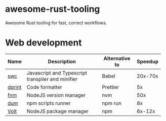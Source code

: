 # awesome-rust-tooling
Awesome Rust tooling for fast, correct workflows.

# Web development
| Name | Description | Alternative to | Speedup |
| ---- | ----------- | -------------- | ------- |
| [swc](https://swc.rs/) | Javascript and Typescript transpiler and minifier | Babel | 20x-70x |
| [dprint](https://github.com/dprint/dprint) | Code formatter | Prettier | 5x |
| [fnm](https://github.com/Schniz/fnm) | NodeJS version manager | nvm | 50x |
| [dum](https://github.com/egoist/dum) | npm scripts runner | npm run | 8x |
| [Volt](https://github.com/dimensionhq/volt) | NodeJS package manager | npm | 6x-12x |

